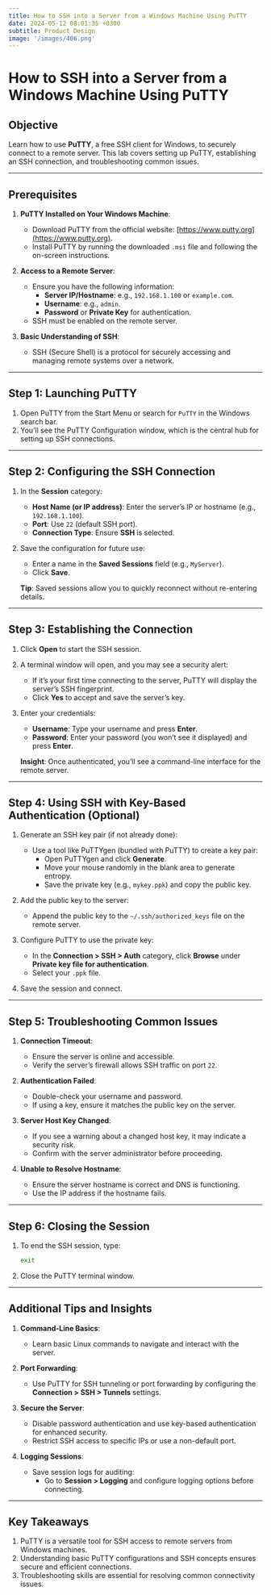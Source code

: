 ```yaml
---
title: How to SSH into a Server from a Windows Machine Using PuTTY
date: 2024-05-12 08:01:35 +0300
subtitle: Product Design
image: '/images/406.png'
---
```

# How to SSH into a Server from a Windows Machine Using PuTTY

## **Objective**
Learn how to use **PuTTY**, a free SSH client for Windows, to securely connect to a remote server. This lab covers setting up PuTTY, establishing an SSH connection, and troubleshooting common issues.

---

## **Prerequisites**
1. **PuTTY Installed on Your Windows Machine**:
   - Download PuTTY from the official website: [https://www.putty.org](https://www.putty.org).
   - Install PuTTY by running the downloaded `.msi` file and following the on-screen instructions.

2. **Access to a Remote Server**:
   - Ensure you have the following information:
     - **Server IP/Hostname**: e.g., `192.168.1.100` or `example.com`.
     - **Username**: e.g., `admin`.
     - **Password** or **Private Key** for authentication.
   - SSH must be enabled on the remote server.

3. **Basic Understanding of SSH**:
   - SSH (Secure Shell) is a protocol for securely accessing and managing remote systems over a network.

---

## **Step 1: Launching PuTTY**
1. Open PuTTY from the Start Menu or search for `PuTTY` in the Windows search bar.
2. You’ll see the PuTTY Configuration window, which is the central hub for setting up SSH connections.

---

## **Step 2: Configuring the SSH Connection**
1. In the **Session** category:
   - **Host Name (or IP address)**: Enter the server’s IP or hostname (e.g., `192.168.1.100`).
   - **Port**: Use `22` (default SSH port).
   - **Connection Type**: Ensure **SSH** is selected.

2. Save the configuration for future use:
   - Enter a name in the **Saved Sessions** field (e.g., `MyServer`).
   - Click **Save**.

   **Tip**: Saved sessions allow you to quickly reconnect without re-entering details.

---

## **Step 3: Establishing the Connection**
1. Click **Open** to start the SSH session.
2. A terminal window will open, and you may see a security alert:
   - If it’s your first time connecting to the server, PuTTY will display the server’s SSH fingerprint.
   - Click **Yes** to accept and save the server’s key.

3. Enter your credentials:
   - **Username**: Type your username and press **Enter**.
   - **Password**: Enter your password (you won’t see it displayed) and press **Enter**.

   **Insight**: Once authenticated, you’ll see a command-line interface for the remote server.

---

## **Step 4: Using SSH with Key-Based Authentication (Optional)**
1. Generate an SSH key pair (if not already done):
   - Use a tool like PuTTYgen (bundled with PuTTY) to create a key pair:
     - Open PuTTYgen and click **Generate**.
     - Move your mouse randomly in the blank area to generate entropy.
     - Save the private key (e.g., `mykey.ppk`) and copy the public key.

2. Add the public key to the server:
   - Append the public key to the `~/.ssh/authorized_keys` file on the remote server.

3. Configure PuTTY to use the private key:
   - In the **Connection > SSH > Auth** category, click **Browse** under **Private key file for authentication**.
   - Select your `.ppk` file.

4. Save the session and connect.

---

## **Step 5: Troubleshooting Common Issues**
1. **Connection Timeout**:
   - Ensure the server is online and accessible.
   - Verify the server’s firewall allows SSH traffic on port `22`.

2. **Authentication Failed**:
   - Double-check your username and password.
   - If using a key, ensure it matches the public key on the server.

3. **Server Host Key Changed**:
   - If you see a warning about a changed host key, it may indicate a security risk.
   - Confirm with the server administrator before proceeding.

4. **Unable to Resolve Hostname**:
   - Ensure the server hostname is correct and DNS is functioning.
   - Use the IP address if the hostname fails.

---

## **Step 6: Closing the Session**
1. To end the SSH session, type:
   ```bash
   exit
   ```
2. Close the PuTTY terminal window.

---

## **Additional Tips and Insights**
1. **Command-Line Basics**:
   - Learn basic Linux commands to navigate and interact with the server.

2. **Port Forwarding**:
   - Use PuTTY for SSH tunneling or port forwarding by configuring the **Connection > SSH > Tunnels** settings.

3. **Secure the Server**:
   - Disable password authentication and use key-based authentication for enhanced security.
   - Restrict SSH access to specific IPs or use a non-default port.

4. **Logging Sessions**:
   - Save session logs for auditing:
     - Go to **Session > Logging** and configure logging options before connecting.

---

## **Key Takeaways**
1. PuTTY is a versatile tool for SSH access to remote servers from Windows machines.
2. Understanding basic PuTTY configurations and SSH concepts ensures secure and efficient connections.
3. Troubleshooting skills are essential for resolving common connectivity issues.
